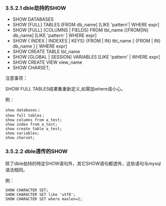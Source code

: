 ### 3.5.2.1 dble劫持的SHOW

+ SHOW DATABASES
+ SHOW [FULL] TABLES [FROM db_name] [LIKE 'pattern'| WHERE expr]
+ SHOW [FULL] {COLUMNS | FIELDS} FROM tbl_name [{FROM|IN} db_name] [LIKE 'pattern' | WHERE expr]
+ SHOW { INDEX | INDEXES | KEYS}  {FROM | IN} tbl_name  [ {FROM | IN} db_name ] [ WHERE expr]
+ SHOW CREATE TABLE tbl_name
+ SHOW [GLOBAL | SESSION] VARIABLES [LIKE 'pattern' | WHERE expr]
+ SHOW CREATE VIEW view_name
+ SHOW CHARSET;

 

注意事项：  

SHOW FULL TABLES结果集重新定义,如需加where请小心。 

 
例：
```
show databases；
show full tables；
show columns from a_test;
show index from a_test;
show create table a_test;
show variables;
show charset;
```
### 3.5.2.2 dble透传的SHOW
除了dble劫持的特定SHOW语句外，其它SHOW语句都透传，这些语句与mysql语法相同。

例：
```
SHOW CHARACTER SET;
SHOW CHARACTER SET like 'utf8';
SHOW CHARACTER SET where maxlen=2;
```
